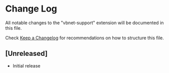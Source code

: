 # Change Log

All notable changes to the "vbnet-support" extension will be documented in this file.

Check [Keep a Changelog](http://keepachangelog.com/) for recommendations on how to structure this file.

## [Unreleased]

- Initial release